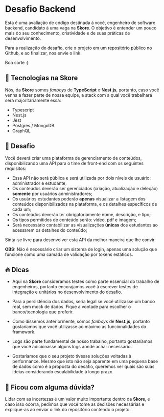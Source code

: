 # Desafio Backend

Esta é uma avaliação de código destinada à você, engenheiro de software backend, candidato à uma vaga na **Skore**. O objetivo é entender um pouco mais do seu conhecimento, criatividade e de suas práticas de desenvolvimento.

Para a realização do desafio, crie o projeto em um repositório público no Github, e ao finalizar, nos envie o link.

Boa sorte :)

## :rocket: Tecnologias na Skore

Nós, da **Skore** somos *fanboys* de **TypeScript** e **Nest.js**, portanto, caso você venha a fazer parte de nossa equipe, a stack com a qual você trabalhará será majoritariamente essa:

- Typescript
- Nest.js
- Jest
- Postgres / MongoDB
- GraphQL

## :notebook: Desafio

Você deverá criar uma plataforma de gerenciamento de conteúdos, disponibilizando uma API para o time de front-end com os seguintes requisitos:

- Essa API não será pública e será utilizada por dois níveis de usuário: administrador e estudante;
- Os conteúdos deverão ser gerenciados (criação, atualização e deleção) **somente** por usuários administradores;
- Os usuários estudantes poderão **apenas** visualizar a listagem dos conteúdos disponibilizados na plataforma, e os detalhes específicos de cada um;
- Os conteúdos deverão ter obrigatoriamente nome, descrição, e tipo;
- Os tipos permitidos de conteúdo serão: vídeo, pdf e imagem;
- Será necessário contabilizar as visualizações **únicas** dos estudantes ao acessarem os detalhes do conteúdo;

Sinta-se livre para desenvolver esta API da melhor maneira que lhe convir.

**OBS:** Não é necessário criar um sistema de login, apenas uma solução que funcione como uma camada de validação por tokens estáticos.

## :fire: Dicas

- Aqui na **Skore** consideramos testes como parte essencial do trabalho de engenheiros, portanto encorajamos você à escrever testes de integração e unitários no desenvolvimento do desafio.

- Para a persistência dos dados, seria legal se você utilizasse um banco real, sem mock de dados. Fique a vontade para escolher o banco/tecnologia que preferir.

- Como dissemos anteriormente, somos *fanboys* de **Nest.js**, portanto gostaríamos que você utilizasse ao máximo as funcionalidades do framework.

- Logs são parte fundamental de nosso trabalho, portanto gostaríamos que você adicionasse alguns logs aonde achar necessário.

- Gostaríamos que o seu projeto tivesse soluções voltadas à performance. Mesmo que isto não seja aparente em uma pequena base de dados como é a proposta do desafio, queremos ver quais são suas ideias considerando escalabilidade à longo prazo.

## :shrug: Ficou com alguma dúvida?

Lidar com as incertezas é um valor muito importante dentro da **Skore**, e caso isso ocorra, pedimos que você tome as decisões necessárias e explique-as ao enviar o link do repositório contendo o projeto.
